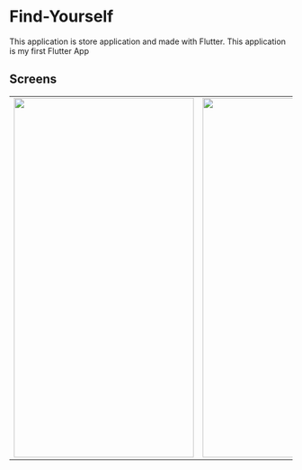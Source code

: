 # Find-Yourself
This application is store application and made with Flutter. This application is my first Flutter App


## Screens

 <table style"float:right;">
 <tr>
   <td> <img width="320" height="640" src = "https://github.com/engingulek/Find-Yourself/assets/74055938/ae375a2f-4c53-4767-94ae-3f94b0d8b24a"> </td>
   <td>  <img width="320" height="640" src = "https://github.com/engingulek/Find-Yourself/assets/74055938/8f1e6ede-ee8f-47a5-8ffe-ed7314da5d2e">   </td>
   <td>  <img width="320" height="640" src = "https://github.com/engingulek/Find-Yourself/assets/74055938/9b6f0b77-9435-4091-869f-ec20636fc7d2">   </td>
 </tr>
 </table>


